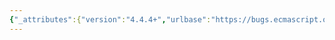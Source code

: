 ```yaml
---
{"_attributes":{"version":"4.4.4+","urlbase":"https://bugs.ecmascript.org/","maintainer":"dherman@mozilla.com"},"bug":{"bug_id":1179,"creation_ts":"2012-12-23 01:34:00 -0800","short_desc":"11.1.9: \"as the list element\"","delta_ts":"2013-03-08 14:44:19 -0800","product":"Draft for 6th Edition","component":"editorial issue","version":"Rev 13: December 21, 2012 Draft","rep_platform":"All","op_sys":"All","bug_status":"RESOLVED","resolution":"FIXED","priority":"Normal","bug_severity":"minor","everconfirmed":true,"reporter":{"uid":"jmdyck","name":"Michael Dyck"},"assigned_to":{"uid":"allen","name":"Allen Wirfs-Brock"},"long_desc":[{"commentid":3099,"comment_count":0,"who":{"uid":"jmdyck","name":"Michael Dyck"},"bug_when":"2012-12-23 01:34:27 -0800","thetext":"In 11.1.9 \"Template Literals\",\nunder \"Runtime Semantics: SubstitutionEvaluation\",\nrule 4 step 5 says:\n    Append next as the list element of the List preceeding\n\nChange \"list\" to \"last\"."},{"commentid":3238,"comment_count":1,"who":{"uid":"allen","name":"Allen Wirfs-Brock"},"bug_when":"2013-02-25 16:47:13 -0800","thetext":"fixed in rev 14 editor's draft"},{"commentid":3347,"comment_count":2,"who":{"uid":"allen","name":"Allen Wirfs-Brock"},"bug_when":"2013-03-08 14:44:19 -0800","thetext":"in Rev 14 draft"}]}}
---
```

